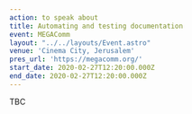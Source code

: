 ```yaml
---
action: to speak about
title: Automating and testing documentation
event: MEGAComm
layout: "../../layouts/Event.astro"
venue: 'Cinema City, Jerusalem'
pres_url: 'https://megacomm.org/'
start_date: 2020-02-27T12:20:00.000Z
end_date: 2020-02-27T12:20:00.000Z
---
```

TBC
